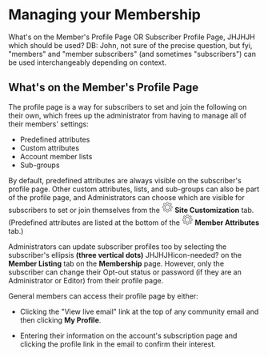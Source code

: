 # Managing your Membership

<span class="todo">
What's on the Member's Profile Page OR Subscriber Profile Page, JHJHJH
which should be used?  DB: John, not sure of the precise question, but fyi,
"members" and "member subscribers" (and sometimes "subscribers") can
be used interchangeably depending on context.
</span>

<span id="gv-2members-5membersprofile"></span>
## What's on the Member's Profile Page

The profile page is a way for subscribers to set and join the following
on their own, which frees up the administrator from having to manage all
of their members' settings:

* Predefined attributes 
* Custom attributes 
* Account member lists 
* Sub-groups

By default, predefined attributes are always visible on the subscriber's
profile page.
Other custom attributes, lists, and sub-groups can also be part of the
profile page, and Administrators can choose which are visible for
subscribers to set or join themselves from the
<img src="/docimages/transparent-gear-icon.png" height="22">
**Site Customization** tab.  (Predefined attributes are listed at the bottom
of the
<img src="/docimages/transparent-gear-icon.png" height="22">
**Member Attributes** tab.)

Administrators can update subscriber profiles too by selecting the
subscriber's ellipsis
**(three vertical dots)**
<span class="todo">
JHJHJHicon-needed?
</span>
on the **Member Listing** tab on the **Membership** page.
However, only the subscriber can change their Opt-out status or password
(if they are an Administrator or Editor) from their profile page.

General members can access their profile page by either:

* Clicking the "View live email" link at the top of any community
email and then clicking **My Profile**.
 
* Entering their information on the account's subscription page and
clicking the profile link in the email to confirm their interest.

